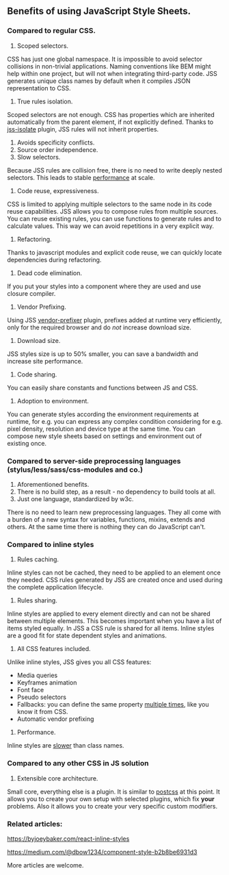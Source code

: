 ## Benefits of using JavaScript Style Sheets.

### Compared to regular CSS.

1. Scoped selectors.

  CSS has just one global namespace. It is impossible to avoid selector collisions in non-trivial applications. Naming conventions like BEM might help within one project, but will not when integrating third-party code. JSS generates unique class names by default when it compiles JSON representation to CSS.

1. True rules isolation.

  Scoped selectors are not enough. CSS has properties which are inherited automatically from the parent element, if not explicitly defined. Thanks to [jss-isolate](https://github.com/jsstyles/jss-isolate) plugin, JSS rules will not inherit properties.

1. Avoids specificity conflicts.
1. Source order independence.
1. Slow selectors.

  Because JSS rules are collision free, there is no need to write deeply nested selectors. This leads to stable [performance](./performance.md) at scale.

1. Code reuse, expressiveness.

  CSS is limited to applying multiple selectors to the same node in its code reuse capabilities.
JSS allows you to compose rules from multiple sources. You can reuse existing rules, you can use functions to generate rules and to calculate values. This way we can avoid repetitions in a very explicit way.

1. Refactoring.

  Thanks to javascript modules and explicit code reuse, we can quickly locate dependencies during refactoring.

1. Dead code elimination.

  If you put your styles into a component where they are used and use closure compiler.

1. Vendor Prefixing.

  Using JSS [vendor-prefixer](https://github.com/jsstyles/jss-vendor-prefixer) plugin, prefixes added at runtime very efficiently, only for the required browser and do *not* increase download size.

1. Download size.

  JSS styles size is up to 50% smaller, you can save a bandwidth and increase site performance.

1. Code sharing.

  You can easily share constants and functions between JS and CSS.

1. Adoption to environment.

  You can generate styles according the environment requirements at runtime, for e.g. you can express any complex condition considering for e.g. pixel density, resolution and device type at the same time. You can compose new style sheets based on settings and environment out of existing once.

### Compared to server-side preprocessing languages (stylus/less/sass/css-modules and co.)

1. Aforementioned benefits.
1. There is no build step, as a result - no dependency to build tools at all.
1. Just one language, standardized by w3c.

  There is no need to learn new preprocessing languages. They all come with a burden of a new syntax for variables, functions, mixins, extends and others. At the same time there is nothing they can do JavaScript can't.


### Compared to inline styles

1. Rules caching.

  Inline styles can not be cached, they need to be applied to an element once they needed. CSS rules generated by JSS are created once and used during the complete application lifecycle.

1. Rules sharing.

  Inline styles are applied to every element directly and can not be shared between multiple elements. This becomes important when you have a list of items styled equally. In JSS a CSS rule is shared for all items.
  Inline styles are a good fit for state dependent styles and animations.

1. All CSS features included.

  Unlike inline styles, JSS gives you all CSS features:
  - Media queries
  - Keyframes animation
  - Font face
  - Pseudo selectors
  - Fallbacks: you can define the same property [multiple times](./json-api.md#fallbacks), like you know it from CSS.
  - Automatic vendor prefixing

1. Performance.

Inline styles are [slower](./performance.md) than class names.

### Compared to any other CSS in JS solution

1. Extensible core architecture.

  Small core, everything else is a plugin. It is similar to [postcss](http://postcss.org/) at this point. It allows you to create your own setup with selected plugins, which fix **your** problems. Also it allows you to create your very specific custom modifiers.

### Related articles:
https://byjoeybaker.com/react-inline-styles

https://medium.com/@dbow1234/component-style-b2b8be6931d3

More articles are welcome.

